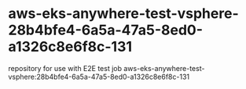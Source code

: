 # aws-eks-anywhere-test-vsphere-28b4bfe4-6a5a-47a5-8ed0-a1326c8e6f8c-131
repository for use with E2E test job aws-eks-anywhere-test-vsphere:28b4bfe4-6a5a-47a5-8ed0-a1326c8e6f8c-131
